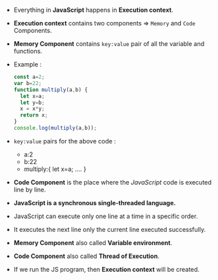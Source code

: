 - Everything in **JavaScript** happens in **Execution context**.
- **Execution context** contains two components => `Memory` and `Code` Components.
- **Memory Component** contains `key:value` pair of all the variable and functions.
- Example :
    ```js
    const a=2;
    var b=22;
    function multiply(a,b) {
      let x=a;
      let y=b;
      x = x*y;
      return x;
    }
    console.log(multiply(a,b));
    ```
    
- `key:value` pairs for the above code :
  - a:2
  - b:22
  - multiply:{ let x=a; ....   }
- **Code Component** is the place where the *JavaScript* code is executed line by line.
- **JavaScript is a synchronous single-threaded language.**
- JavaScript can execute only one line at a time in a specific order.
- It executes the next line only the current line executed successfully.
- **Memory Component** also called **Variable environment**.
- **Code Component** also called **Thread of Execution**.
- If we run the JS program, then **Execution context** will be created.
